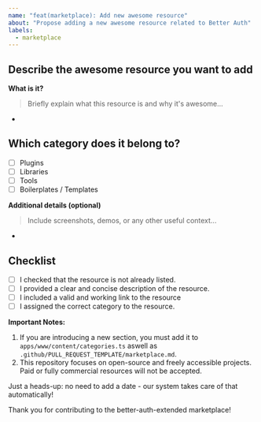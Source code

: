 ```yaml
---
name: "feat(marketplace): Add new awesome resource"
about: "Propose adding a new awesome resource related to Better Auth"
labels:
  - marketplace
---
```


## Describe the awesome resource you want to add

**What is it?**

> Briefly explain what this resource is and why it's awesome...

-

## **Which category does it belong to?**

- [ ] Plugins
- [ ] Libraries
- [ ] Tools
- [ ] Boilerplates / Templates

**Additional details (optional)**

> Include screenshots, demos, or any other useful context...

-

## **Checklist**

- [ ] I checked that the resource is not already listed.
- [ ] I provided a clear and concise description of the resource.
- [ ] I included a valid and working link to the resource
- [ ] I assigned the correct category to the resource.

**Important Notes:**

1. If you are introducing a new section, you must add it to `apps/www/content/categories.ts` aswell as `.github/PULL_REQUEST_TEMPLATE/marketplace.md`.
2. This repository focuses on open-source and freely accessible projects. Paid or fully commercial resources will not be accepted.

Just a heads-up: no need to add a date - our system takes care of that automatically!

Thank you for contributing to the better-auth-extended marketplace!
